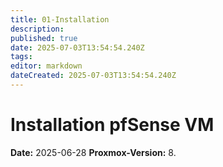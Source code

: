```yaml
---
title: 01-Installation
description: 
published: true
date: 2025-07-03T13:54:54.240Z
tags: 
editor: markdown
dateCreated: 2025-07-03T13:54:54.240Z
---
```


# Installation pfSense VM

**Date:** 2025-06-28
**Proxmox-Version:** 8.

##

